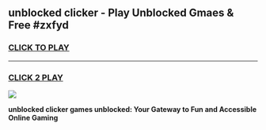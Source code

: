 
## unblocked clicker - Play Unblocked Gmaes & Free #zxfyd
<h3>
<a href="https://news.freeplayer.one?title=unblocked_clicker&ref=24F">CLICK TO PLAY</a></h3>
<hr>

<h3>
<a href="https://news.freeplayer.one?title=unblocked_clicker&ref=24F">CLICK 2 PLAY</a>
  
</h3>

<a href="https://news.freeplayer.one?title=unblocked_clicker&ref=24F/"><img src="https://clearcache.store/games.png"></a>


**unblocked clicker games unblocked: Your Gateway to Fun and Accessible Online Gaming**
